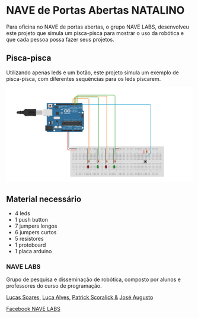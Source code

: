 # NAVE de Portas Abertas NATALINO
Para oficina no NAVE de portas abertas, o grupo NAVE LABS, desenvolveu este projeto que simula um pisca-pisca para mostrar o uso da robótica e que cada pessoa possa fazer seus projetos.

<h2>Pisca-pisca</h2>

Utilizando apenas leds e um botão, este projeto simula um exemplo de pisca-pisca, com diferentes sequências para os leds piscarem.



![alt tag](https://github.com/LucasSoaress/NPA-NATALINO/blob/master/esquema.PNG)



<h2>Material necessário</h2>

- 4 leds
- 1 push button
- 7 jumpers longos
- 6 jumpers curtos
- 5 resistores
- 1 protoboard
- 1 placa arduino 

<h3>NAVE LABS</h3>
Grupo de pesquisa e disseminação de robótica, composto por alunos e professores do curso de programação.

[Lucas Soares,](https://www.google.com)
[Luca Alves,](https://www.google.com)
[Patrick Scoralick &](https://www.google.com)
[José Augusto](https://www.google.com)

[Facebook NAVE LABS](https://www.google.com)
